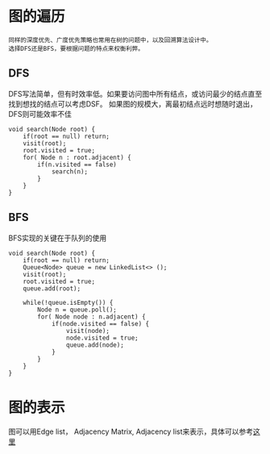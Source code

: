 # 图的遍历
	同样的深度优先、广度优先策略也常用在树的问题中，以及回溯算法设计中。
	选择DFS还是BFS，要根据问题的特点来权衡利弊。

## DFS

DFS写法简单，但有时效率低。如果要访问图中所有结点，或访问最少的结点直至找到想找的结点可以考虑DSF。
如果图的规模大，离最初结点远时想随时退出，DFS则可能效率不佳

<!-- lang:java -->
	void search(Node root) {
		if(root == null) return;
		visit(root);
		root.visited = true;
		for( Node n : root.adjacent) {
			if(n.visited == false)
				search(n);
			}
		}
	}
	
## BFS

BFS实现的关键在于队列的使用

<!-- lang:java -->
	void search(Node root) {
		if(root == null) return;
		Queue<Node> queue = new LinkedList<> ();
		visit(root);
		root.visited = true;
		queue.add(root);
		
		while(!queue.isEmpty()) {
			Node n = queue.poll();
			for( Node node : n.adjacent) {
				if(node.visited == false) {
					visit(node);
					node.visited = true;
					queue.add(node);
				}
			}
		}
	}
	
# 图的表示

图可以用Edge list， Adjacency Matrix, Adjacency list来表示，具体可以参考[这里](https://www.khanacademy.org/computing/computer-science/algorithms/graph-representation/a/representing-graphs)
